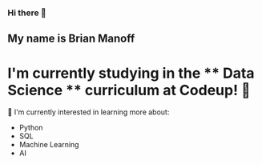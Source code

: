 ### Hi there 👋

## My name is Brian Manoff

# I'm currently studying in the ** Data Science ** curriculum at Codeup! 🏫

🧠 I'm currently interested in learning more about:
- Python 
- SQL
- Machine Learning
- AI

<!--
**BManoff/BManoff** is a ✨ _special_ ✨ repository because its `README.md` (this file) appears on your GitHub profile.

Here are some ideas to get you started:

- 🔭 I’m currently working on ...
- 🌱 I’m currently learning ...
- 👯 I’m looking to collaborate on ...
- 🤔 I’m looking for help with ...
- 💬 Ask me about ...
- 📫 How to reach me: ...
- 😄 Pronouns: ...
- ⚡ Fun fact: ...
-->
